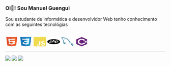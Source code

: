 ### Oi👋! Sou Manuel Guengui
Sou estudante de informática e desenvolvidor Web
tenho conhecimento com as seguintes tecnológias

<div style="display: inline_block"><br>
  <img align="center" alt="Manuel-HTML" height="30" width="40" src="https://raw.githubusercontent.com/devicons/devicon/master/icons/html5/html5-original.svg">
  <img align="center" alt="Manuel-CSS" height="30" width="40" src="https://raw.githubusercontent.com/devicons/devicon/master/icons/css3/css3-original.svg">
  <img align="center" alt="Manuel-Js" height="30" width="40" src="https://raw.githubusercontent.com/devicons/devicon/master/icons/javascript/javascript-plain.svg">
  <img align="center" alt="Manuel-PHP" height="30" width="40" src="https://raw.githubusercontent.com/devicons/devicon/master/icons/php/php-plain.svg">
  <img align="center" alt="Manuel-Mysql" height="30" width="40" src="https://raw.githubusercontent.com/devicons/devicon/master/icons/mysql/mysql-plain.svg">
  <img align="center" alt="Manuel-csharp" height="30" width="40" src="https://raw.githubusercontent.com/devicons/devicon/master/icons/csharp/csharp-plain.svg">
</div>
<hr>

<div> 
  <a href="https://instagram.com/manuelguengui" target="_blank"><img src="https://img.shields.io/badge/-Instagram-%23E4405F?style=for-the-badge&logo=instagram&logoColor=white" target="_blank"></a>
  <a href = "mailto:manuelguenguii@gmail.com"><img src="https://img.shields.io/badge/-Gmail-%23333?style=for-the-badge&logo=gmail&logoColor=white" target="_blank"></a>
  <a href="www.linkedin.com/in/manuel-guengui-4a8325276" target="_blank"><img src="https://img.shields.io/badge/-LinkedIn-%230077B5?style=for-the-badge&logo=linkedin&logoColor=white" target="_blank"></a> 
  
</div>
